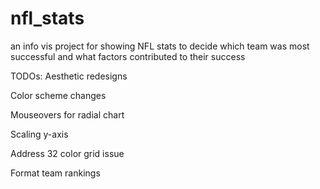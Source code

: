 nfl_stats
=========

an info vis project for showing NFL stats to decide which team was most successful and what factors contributed to their success

TODOs:
Aesthetic redesigns

Color scheme changes

Mouseovers for radial chart

Scaling y-axis

Address 32 color grid issue

Format team rankings
